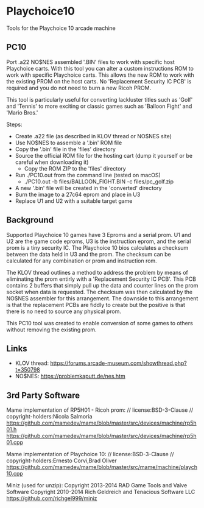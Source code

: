 # Playchoice10
Tools for the Playchoice 10 arcade machine

## PC10
Port .a22 NO$NES assembled '.BIN' files to work with specific host Playchoice carts.
With this tool you can alter a custom instructions ROM to work with specific Playchoice carts.
This allows the new ROM to work with the existing PROM on the host carts.
No 'Replacement Security IC PCB' is required and you do not need to burn a new Ricoh PROM.

This tool is particularly useful for converting lackluster titles such as 'Golf' and 'Tennis' to more exciting or classic games such as 'Balloon Fight' and 'Mario Bros.' 

Steps:
* Create .a22 file (as described in KLOV thread or NO$NES site)
* Use NO$NES to assemble a '.bin' ROM file
* Copy the '.bin' file in the 'files' directory
* Source the official ROM file for the hosting cart (dump it yourself or be careful when downloading it)
  * Copy the ROM ZIP to the 'files' directory
* Run ./PC10.out from the command line (tested on macOS)
  * ./PC10.out -b files/BALLOON_FIGHT.BIN -c files/pc_golf.zip
* A new '.bin' file will be created in the 'converted' directory
* Burn the image to a 27c64 eprom and place in U3
* Replace U1 and U2 with a suitable target game

## Background
Supported Playchoice 10 games have 3 Eproms and a serial prom. U1 and U2 are the game code eproms, U3 is the instruction eprom, and the serial prom is a tiny security IC. The Playchoice 10 bios calculates a checksum between the data held in U3 and the prom. The checksum can be calculated for any combination or prom and instruction rom.

The KLOV thread outlines a method to address the problem by means of eliminating the prom entirly with a 'Replacement Security IC PCB'. This PCB contains 2 buffers that simply pull up the data and counter lines on the prom socket when data is requested. The checksum was then calculated by the NO$NES assembler for this arrangement. The downside to this arrangement is that the replacement PCBs are fiddly to create but the positive is that there is no need to source any physical prom.

This PC10 tool was created to enable conversion of some games to others without removing the existing prom.

## Links
* KLOV thread: https://forums.arcade-museum.com/showthread.php?t=350798
* NO$NES: https://problemkaputt.de/nes.htm

## 3rd Party Software
Mame implementation of RP5H01 - Ricoh prom:
// license:BSD-3-Clause
// copyright-holders:Nicola Salmoria
https://github.com/mamedev/mame/blob/master/src/devices/machine/rp5h01.h
https://github.com/mamedev/mame/blob/master/src/devices/machine/rp5h01.cpp

Mame implementation of Playchoice 10:
// license:BSD-3-Clause
// copyright-holders:Ernesto Corvi,Brad Oliver
https://github.com/mamedev/mame/blob/master/src/mame/machine/playch10.cpp

Miniz (used for unzip):
Copyright 2013-2014 RAD Game Tools and Valve Software
Copyright 2010-2014 Rich Geldreich and Tenacious Software LLC
https://github.com/richgel999/miniz
